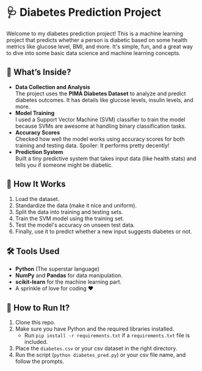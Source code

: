
# 🩺 Diabetes Prediction Project  

Welcome to my diabetes prediction project! This is a machine learning project that predicts whether a person is diabetic based on some health metrics like 
glucose level, BMI, and more. It's simple, fun, and a great way to dive into some basic data science and machine learning concepts.

## 📂 What’s Inside?
- **Data Collection and Analysis**  
   The project uses the **PIMA Diabetes Dataset** to analyze and predict diabetes outcomes. It has details like glucose levels, insulin levels, and more.  
- **Model Training**  
   I used a Support Vector Machine (SVM) classifier to train the model because SVMs are awesome at handling binary classification tasks.  
- **Accuracy Scores**  
   Checked how well the model works using accuracy scores for both training and testing data. Spoiler: It performs pretty decently!  
- **Prediction System**  
   Built a tiny predictive system that takes input data (like health stats) and tells you if someone might be diabetic.

## 🚀 How It Works
1. Load the dataset.  
2. Standardize the data (make it nice and uniform).  
3. Split the data into training and testing sets.  
4. Train the SVM model using the training set.  
5. Test the model's accuracy on unseen test data.  
6. Finally, use it to predict whether a new input suggests diabetes or not.  

## 🛠️ Tools Used
- **Python** (The superstar language)  
- **NumPy** and **Pandas** for data manipulation.  
- **scikit-learn** for the machine learning part.  
- A sprinkle of love for coding ❤️

## 📝 How to Run It?
1. Clone this repo.  
2. Make sure you have Python and the required libraries installed.  
   - Run `pip install -r requirements.txt` if a `requirements.txt` file is included.  
3. Place the `diabetes.csv` or your csv dataset in the right directory.  
4. Run the script (`python diabetes_pred.py`) or your csv file name, and follow the prompts.  
